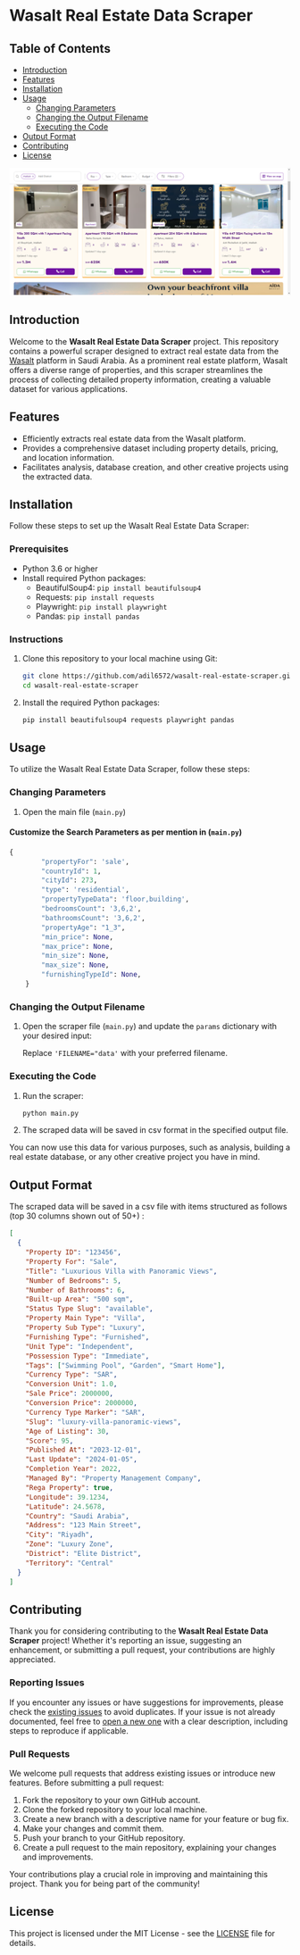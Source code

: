 # Wasalt Real Estate Data Scraper

## Table of Contents

- [Introduction](#introduction)
- [Features](#features)
- [Installation](#installation)
- [Usage](#usage)
  - [Changing Parameters](#changing-parameters)
  - [Changing the Output Filename](#changing-the-output-filename)
  - [Executing the Code](#executing-the-code)
- [Output Format](#output-format)
- [Contributing](#contributing)
- [License](#license)
  
![Wasalt Scraper](https://raw.githubusercontent.com/adil6572/wasalt-real-estate-scraper/master/thumbnail.png)
## Introduction

Welcome to the **Wasalt Real Estate Data Scraper** project. This repository contains a powerful scraper designed to extract real estate data from the [Wasalt](https://wasalt.com/en) platform in Saudi Arabia. As a prominent real estate platform, Wasalt offers a diverse range of properties, and this scraper streamlines the process of collecting detailed property information, creating a valuable dataset for various applications.

## Features

- Efficiently extracts real estate data from the Wasalt platform.
- Provides a comprehensive dataset including property details, pricing, and location information.
- Facilitates analysis, database creation, and other creative projects using the extracted data.

## Installation

Follow these steps to set up the Wasalt Real Estate Data Scraper:

### Prerequisites

- Python 3.6 or higher
- Install required Python packages:
  - BeautifulSoup4: `pip install beautifulsoup4`
  - Requests: `pip install requests`
  - Playwright: `pip install playwright`
  - Pandas: `pip install pandas`

### Instructions

1. Clone this repository to your local machine using Git:

   ```bash
   git clone https://github.com/adil6572/wasalt-real-estate-scraper.git
   cd wasalt-real-estate-scraper
   ```

2. Install the required Python packages:

   ```bash
   pip install beautifulsoup4 requests playwright pandas
   ```

## Usage

To utilize the Wasalt Real Estate Data Scraper, follow these steps:

### Changing Parameters

1. Open the main file (`main.py`)

#### Customize the Search Parameters as per mention in (`main.py`)

```python
{
        "propertyFor": 'sale',
        "countryId": 1,
        "cityId": 273,
        "type": 'residential',
        "propertyTypeData": 'floor,building',
        "bedroomsCount": '3,6,2',
        "bathroomsCount": '3,6,2',
        "propertyAge": "1_3",
        "min_price": None,
        "max_price": None,
        "min_size": None,
        "max_size": None,
        "furnishingTypeId": None,
    }
```

### Changing the Output Filename

1. Open the scraper file (`main.py`) and update the `params` dictionary with your desired input:

   Replace `'FILENAME="data'` with your preferred filename.

### Executing the Code

1. Run the scraper:

   ```bash
   python main.py
   ```

2. The scraped data will be saved in csv format in the specified output file.

You can now use this data for various purposes, such as analysis, building a real estate database, or any other creative project you have in mind.

## Output Format

The scraped data will be saved in a csv file with items structured as follows (top 30 columns shown out of 50+) :

```json
[
  {
    "Property ID": "123456",
    "Property For": "Sale",
    "Title": "Luxurious Villa with Panoramic Views",
    "Number of Bedrooms": 5,
    "Number of Bathrooms": 6,
    "Built-up Area": "500 sqm",
    "Status Type Slug": "available",
    "Property Main Type": "Villa",
    "Property Sub Type": "Luxury",
    "Furnishing Type": "Furnished",
    "Unit Type": "Independent",
    "Possession Type": "Immediate",
    "Tags": ["Swimming Pool", "Garden", "Smart Home"],
    "Currency Type": "SAR",
    "Conversion Unit": 1.0,
    "Sale Price": 2000000,
    "Conversion Price": 2000000,
    "Currency Type Marker": "SAR",
    "Slug": "luxury-villa-panoramic-views",
    "Age of Listing": 30,
    "Score": 95,
    "Published At": "2023-12-01",
    "Last Update": "2024-01-05",
    "Completion Year": 2022,
    "Managed By": "Property Management Company",
    "Rega Property": true,
    "Longitude": 39.1234,
    "Latitude": 24.5678,
    "Country": "Saudi Arabia",
    "Address": "123 Main Street",
    "City": "Riyadh",
    "Zone": "Luxury Zone",
    "District": "Elite District",
    "Territory": "Central"
  }
]
```

## Contributing

Thank you for considering contributing to the **Wasalt Real Estate Data Scraper** project! Whether it's reporting an issue, suggesting an enhancement, or submitting a pull request, your contributions are highly appreciated.

### Reporting Issues

If you encounter any issues or have suggestions for improvements, please check the [existing issues](https://github.com/adil6572/wasalt-real-estate-scraper/issues) to avoid duplicates. If your issue is not already documented, feel free to [open a new one](https://github.com/adil6572/wasalt-real-estate-scraper/issues/new) with a clear description, including steps to reproduce if applicable.

### Pull Requests

We welcome pull requests that address existing issues or introduce new features. Before submitting a pull request:

1. Fork the repository to your own GitHub account.
2. Clone the forked repository to your local machine.
3. Create a new branch with a descriptive name for your feature or bug fix.
4. Make your changes and commit them.
5. Push your branch to your GitHub repository.
6. Create a pull request to the main repository, explaining your changes and improvements.

Your contributions play a crucial role in improving and maintaining this project. Thank you for being part of the community!

## License

This project is licensed under the MIT License - see the [LICENSE](LICENSE) file for details.
